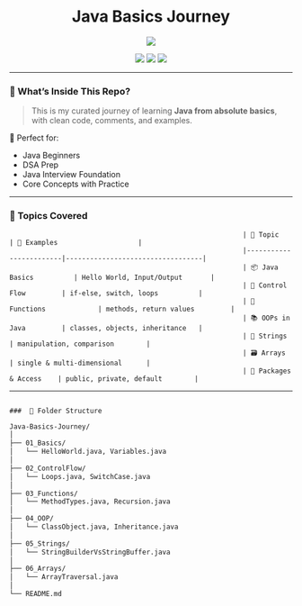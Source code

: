 <h1 align="center"> Java Basics Journey</h1>
<p align="center">
  <img src="https://readme-typing-svg.herokuapp.com?font=Fira+Code&duration=3000&pause=1000&center=true&vCenter=true&width=435&lines=Learning+Core+Java+Step+by+Step;OOPs+%7C+Loops+%7C+Arrays+%7C+Strings+%7C+Classes+%7C+More" />
</p>

<p align="center">
  <img src="https://img.shields.io/badge/Language-Java-orange.svg?style=for-the-badge&logo=java&logoColor=white" />
  <img src="https://img.shields.io/badge/Status-Active-brightgreen?style=for-the-badge" />
  <img src="https://img.shields.io/github/last-commit/ParvJain672006/Java-Basics-Journey?style=for-the-badge" />
</p>

---

### 🧠 What’s Inside This Repo?

> This is my curated journey of learning **Java from absolute basics**, with clean code, comments, and examples.

🔹 Perfect for:
- Java Beginners
- DSA Prep
- Java Interview Foundation
- Core Concepts with Practice

---

### 🧩 Topics Covered

                                                              | 📁 Topic                | 📌 Examples                    |
                                                              |------------------------|----------------------------------|
                                                              | 📦 Java Basics          | Hello World, Input/Output       |
                                                              | 🔄 Control Flow         | if-else, switch, loops          |
                                                              | 🧠 Functions             | methods, return values         |
                                                              | 📚 OOPs in Java         | classes, objects, inheritance   |
                                                              | 🧵 Strings              | manipulation, comparison        |
                                                              | 🗃️ Arrays               | single & multi-dimensional      |
                                                              | 📁 Packages & Access    | public, private, default        |

---

                                                                             ###  📂 Folder Structure

```bash
Java-Basics-Journey/
│
├── 01_Basics/
│   └── HelloWorld.java, Variables.java
│
├── 02_ControlFlow/
│   └── Loops.java, SwitchCase.java
│
├── 03_Functions/
│   └── MethodTypes.java, Recursion.java
│
├── 04_OOP/
│   └── ClassObject.java, Inheritance.java
│
├── 05_Strings/
│   └── StringBuilderVsStringBuffer.java
│
├── 06_Arrays/
│   └── ArrayTraversal.java
│
└── README.md
